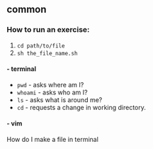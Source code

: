 ## common

### How to run an exercise:

1. `cd path/to/file`
2. `sh the_file_name.sh`

#### - terminal
* `pwd` -  asks where am I?
* `whoami` - asks who am I?
* `ls` - asks what is around me?
* `cd` - requests a change in working directory.

#### - vim
How do I make a file in terminal
